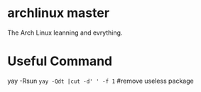 # archlinux master
The Arch Linux leanning and evrything.

# Useful Command
yay -Rsun `yay -Qdt |cut -d' ' -f 1` #remove useless package
